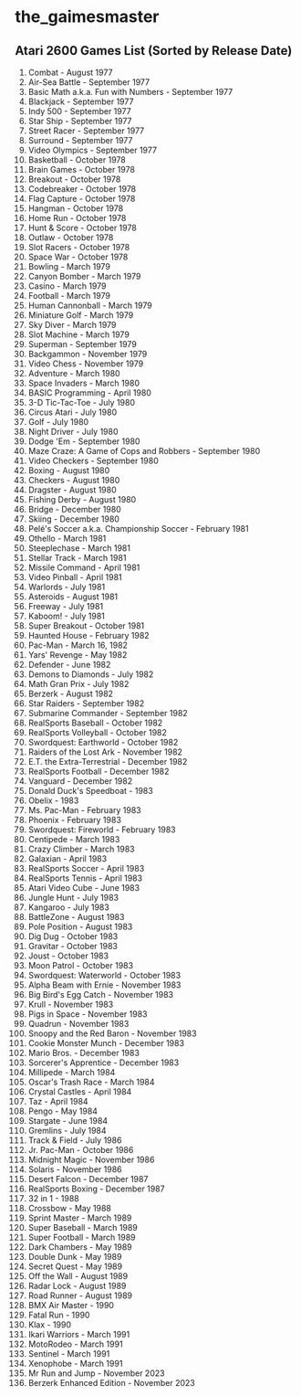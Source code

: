 # the_gaimesmaster

## Atari 2600 Games List (Sorted by Release Date)

1. Combat - August 1977
2. Air-Sea Battle - September 1977
3. Basic Math a.k.a. Fun with Numbers - September 1977
4. Blackjack - September 1977
5. Indy 500 - September 1977
6. Star Ship - September 1977
7. Street Racer - September 1977
8. Surround - September 1977
9. Video Olympics - September 1977
10. Basketball - October 1978
11. Brain Games - October 1978
12. Breakout - October 1978
13. Codebreaker - October 1978
14. Flag Capture - October 1978
15. Hangman - October 1978
16. Home Run - October 1978
17. Hunt & Score - October 1978
18. Outlaw - October 1978
19. Slot Racers - October 1978
20. Space War - October 1978
21. Bowling - March 1979
22. Canyon Bomber - March 1979
23. Casino - March 1979
24. Football - March 1979
25. Human Cannonball - March 1979
26. Miniature Golf - March 1979
27. Sky Diver - March 1979
28. Slot Machine - March 1979
29. Superman - September 1979
30. Backgammon - November 1979
31. Video Chess - November 1979
32. Adventure - March 1980
33. Space Invaders - March 1980
34. BASIC Programming - April 1980
35. 3-D Tic-Tac-Toe - July 1980
36. Circus Atari - July 1980
37. Golf - July 1980
38. Night Driver - July 1980
39. Dodge 'Em - September 1980
40. Maze Craze: A Game of Cops and Robbers - September 1980
41. Video Checkers - September 1980
42. Boxing - August 1980
43. Checkers - August 1980
44. Dragster - August 1980
45. Fishing Derby - August 1980
46. Bridge - December 1980
47. Skiing - December 1980
48. Pelé's Soccer a.k.a. Championship Soccer - February 1981
49. Othello - March 1981
50. Steeplechase - March 1981
51. Stellar Track - March 1981
52. Missile Command - April 1981
53. Video Pinball - April 1981
54. Warlords - July 1981
55. Asteroids - August 1981
56. Freeway - July 1981
57. Kaboom! - July 1981
58. Super Breakout - October 1981
59. Haunted House - February 1982
60. Pac-Man - March 16, 1982
61. Yars' Revenge - May 1982
62. Defender - June 1982
63. Demons to Diamonds - July 1982
64. Math Gran Prix - July 1982
65. Berzerk - August 1982
66. Star Raiders - September 1982
67. Submarine Commander - September 1982
68. RealSports Baseball - October 1982
69. RealSports Volleyball - October 1982
70. Swordquest: Earthworld - October 1982
71. Raiders of the Lost Ark - November 1982
72. E.T. the Extra-Terrestrial - December 1982
73. RealSports Football - December 1982
74. Vanguard - December 1982
75. Donald Duck's Speedboat - 1983
76. Obelix - 1983
77. Ms. Pac-Man - February 1983
78. Phoenix - February 1983
79. Swordquest: Fireworld - February 1983
80. Centipede - March 1983
81. Crazy Climber - March 1983
82. Galaxian - April 1983
83. RealSports Soccer - April 1983
84. RealSports Tennis - April 1983
85. Atari Video Cube - June 1983
86. Jungle Hunt - July 1983
87. Kangaroo - July 1983
88. BattleZone - August 1983
89. Pole Position - August 1983
90. Dig Dug - October 1983
91. Gravitar - October 1983
92. Joust - October 1983
93. Moon Patrol - October 1983
94. Swordquest: Waterworld - October 1983
95. Alpha Beam with Ernie - November 1983
96. Big Bird's Egg Catch - November 1983
97. Krull - November 1983
98. Pigs in Space - November 1983
99. Quadrun - November 1983
100. Snoopy and the Red Baron - November 1983
101. Cookie Monster Munch - December 1983
102. Mario Bros. - December 1983
103. Sorcerer's Apprentice - December 1983
104. Millipede - March 1984
105. Oscar's Trash Race - March 1984
106. Crystal Castles - April 1984
107. Taz - April 1984
108. Pengo - May 1984
109. Stargate - June 1984
110. Gremlins - July 1984
111. Track & Field - July 1986
112. Jr. Pac-Man - October 1986
113. Midnight Magic - November 1986
114. Solaris - November 1986
115. Desert Falcon - December 1987
116. RealSports Boxing - December 1987
117. 32 in 1 - 1988
118. Crossbow - May 1988
119. Sprint Master - March 1989
120. Super Baseball - March 1989
121. Super Football - March 1989
122. Dark Chambers - May 1989
123. Double Dunk - May 1989
124. Secret Quest - May 1989
125. Off the Wall - August 1989
126. Radar Lock - August 1989
127. Road Runner - August 1989
128. BMX Air Master - 1990
129. Fatal Run - 1990
130. Klax - 1990
131. Ikari Warriors - March 1991
132. MotoRodeo - March 1991
133. Sentinel - March 1991
134. Xenophobe - March 1991
135. Mr Run and Jump - November 2023
136. Berzerk Enhanced Edition - November 2023